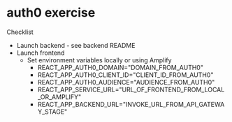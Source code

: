 # auth0 exercise
Checklist
- Launch backend - see backend README
- Launch frontend
  - Set environment variables locally or using Amplify
    - REACT_APP_AUTH0_DOMAIN="DOMAIN_FROM_AUTH0"
    - REACT_APP_AUTH0_CLIENT_ID="CLIENT_ID_FROM_AUTH0"
    - REACT_APP_AUTH0_AUDIENCE="AUDIENCE_FROM_AUTH0"
    - REACT_APP_SERVICE_URL="URL_OF_FRONTEND_FROM_LOCAL_OR_AMPLIFY"
    - REACT_APP_BACKEND_URL="INVOKE_URL_FROM_API_GATEWAY_STAGE"